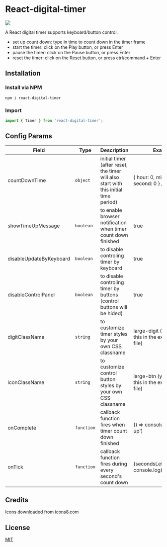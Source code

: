 # React-digital-timer

![](https://user-images.githubusercontent.com/51183663/204952551-805d512f-a54e-440e-9e6d-49adeec6fc55.png)

A React digital timer supports keyboard/button control.
- set up count down: type in time to count down in the timer frame
- start the timer: click on the Play button, or press Enter
- pause the timer: click on the Pause button, or press Enter
- reset the timer: click on the Reset button, or press ctrl/command + Enter

## Installation

### Install via NPM

```shell
npm i react-digital-timer
```

### Import

```javascript
import { Timer } from 'react-digital-timer';
```

## Config Params

| Field                   | Type       | Description                                                                          | Example                                                 |
|-------------------------|------------|--------------------------------------------------------------------------------------|---------------------------------------------------------|
| countDownTime           | `object`   | initial timer (after reset, the timer will also start with this initial time period) | { hour: 0, minute: 20, second: 0 } // 20 minutes        |
| showTimeUpMessage       | `boolean`  | to enable browser notification when timer count down finished                  | true                                                    |
| disableUpdateByKeyboard | `boolean`  | to disable controling timer by keyboard                                     | true                                                    |
| disableControlPanel     | `boolean`  | to disable controling timer by buttons (control buttons will be hided)      | true                                                    |
| digitClassName          | `string`   | to customize timer styles by your own CSS classname                         | large-digit (you can find this in the example css file) |
| iconClassName           | `string`   | to customize control button styles by your own CSS classname                | large-btn (you can find this in the example css file)   |
| onComplete              | `function` | callback function fires when timer count down finished                               | () => console.log('time\'s up')                         |
| onTick                  | `function` | callback function fires during every second's count down                             | (secondsLeft: number) => console.log(secondsLeft)           |

## Credits
Icons downloaded from icons8.com

## License
[MIT](https://github.com/flaming-cl/react-digital-timer/blob/master/LICENSE)
